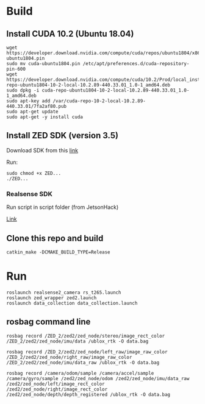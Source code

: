 # Build

## Install CUDA 10.2 (Ubuntu 18.04)

```
wget https://developer.download.nvidia.com/compute/cuda/repos/ubuntu1804/x86_64/cuda-ubuntu1804.pin
sudo mv cuda-ubuntu1804.pin /etc/apt/preferences.d/cuda-repository-pin-600
wget https://developer.download.nvidia.com/compute/cuda/10.2/Prod/local_installers/cuda-repo-ubuntu1804-10-2-local-10.2.89-440.33.01_1.0-1_amd64.deb
sudo dpkg -i cuda-repo-ubuntu1804-10-2-local-10.2.89-440.33.01_1.0-1_amd64.deb
sudo apt-key add /var/cuda-repo-10-2-local-10.2.89-440.33.01/7fa2af80.pub
sudo apt-get update
sudo apt-get -y install cuda
```

## Install ZED SDK (version 3.5)

Download SDK from this [link](https://www.stereolabs.com/developers/release/)

Run:

```
sudo chmod +x ZED...
./ZED...
```

### Realsense SDK

Run script in script folder (from JetsonHack)

[Link](https://github.com/IntelRealSense/realsense-ros)

## Clone this repo and build
```
catkin_make -DCMAKE_BUILD_TYPE=Release
```
# Run


```
roslaunch realsense2_camera rs_t265.launch
roslaunch zed_wrapper zed2.launch
roslaunch data_collection data_collection.launch

```

## rosbag command line
```
rosbag record /ZED_2/zed2/zed_node/stereo/image_rect_color /ZED_2/zed2/zed_node/imu/data /ublox_rtk -O data.bag

rosbag record /ZED_2/zed2/zed_node/left_raw/image_raw_color /ZED_2/zed2/zed_node/right_raw/image_raw_color /ZED_2/zed2/zed_node/imu/data_raw /ublox_rtk -O data.bag

rosbag record /camera/odom/sample /camera/accel/sample /camera/gyro/sample /zed2/zed_node/odom /zed2/zed_node/imu/data_raw /zed2/zed_node/left/image_rect_color /zed2/zed_node/right/image_rect_color /zed2/zed_node/depth/depth_registered /ublox_rtk -O data.bag

```
